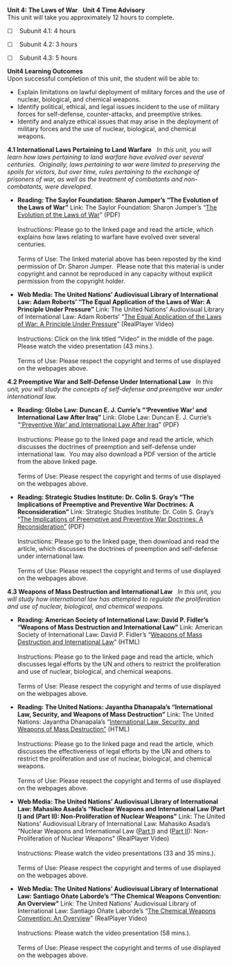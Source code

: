 **Unit 4: The Laws of War** <span id="4"></span>  **Unit 4 Time
Advisory**  
This unit will take you approximately 12 hours to complete.   
  
 ☐    Subunit 4.1: 4 hours  
  
 ☐    Subunit 4.2: 3 hours  
  
 ☐    Subunit 4.3: 5 hours 

**Unit4 Learning Outcomes**  
Upon successful completion of this unit, the student will be able to:  
-   Explain limitations on lawful deployment of military forces and the
    use of nuclear, biological, and chemical weapons.
-   Identify political, ethical, and legal issues incident to the use of
    military forces for self-defense, counter-attacks, and preemptive
    strikes.
-   Identify and analyze ethical issues that may arise in the deployment
    of military forces and the use of nuclear, biological, and chemical
    weapons.

**4.1 International Laws Pertaining to Land Warfare** <span
id="4.1"></span> 
*In this unit, you will learn how laws pertaining to land warfare have
evolved over several centuries.  Originally, laws pertaining to war were
limited to preserving the spoils for victors, but over time, rules
pertaining to the exchange of prisoners of war, as well as the treatment
of combatants and non-combatants, were developed.*

-   **Reading: The Saylor Foundation: Sharon Jumper’s “The Evolution of
    the Laws of War”**
    Link: The Saylor Foundation: Sharon Jumper’s “[The Evolution of the
    Laws of
    War](https://resources.saylor.org/wwwresources/archived/site/wp-content/uploads/2011/11/POLSC-412-Laws-of-War.pdf)”
    (PDF)  
        
     Instructions: Please go to the linked page and read the article,
    which explains how laws relating to warfare have evolved over
    several centuries.  
        
     Terms of Use: The linked material above has been reposted by the
    kind permission of Dr. Sharon Jumper.  Please note that this
    material is under copyright and cannot be reproduced in any capacity
    without explicit permission from the copyright holder.

-   **Web Media: The United Nations’ Audiovisual Library of
    International Law: Adam Roberts’ “The Equal Application of the Laws
    of War: A Principle Under Pressure”**
    Link: The United Nations’ Audiovisual Library of International Law:
    Adam Roberts’ “[The Equal Application of the Laws of War: A
    Principle Under
    Pressure](https://web.archive.org/web/20131015141334/http://untreaty.un.org/cod/avl/ls/Roberts_LAC.html)”
    (RealPlayer Video)  
        
     Instructions: Click on the link titled “Video” in the middle of the
    page.  Please watch the video presentation (43 mins.).  
        
     Terms of Use: Please respect the copyright and terms of use
    displayed on the webpages above.

**4.2 Preemptive War and Self-Defense Under International Law** <span
id="4.2"></span> 
*In this unit, you will study the concepts of self-defense and
preemptive war under international law.*

-   **Reading: Globe Law: Duncan E. J. Currie’s “‘Preventive War’ and
    International Law After Iraq”**
    Link: Globe Law: Duncan E. J. Currie’s “['Preventive War’ and
    International Law After
    Iraq](http://www.globelaw.com/Iraq/Preventive%20War%20After%20Iraq.pdf)”
    (PDF)  
        
     Instructions: Please go to the linked page and read the article,
    which discusses the doctrines of preemption and self-defense under
    international law.  You may also download a PDF version of the
    article from the above linked page.  
        
     Terms of Use: Please respect the copyright and terms of use
    displayed on the webpages above.

-   **Reading: Strategic Studies Institute: Dr. Colin S. Gray’s “The
    Implications of Preemptive and Preventive War Doctrines: A
    Reconsideration”**
    Link: Strategic Studies Institute: Dr. Colin S. Gray’s “[The
    Implications of Preemptive and Preventive War Doctrines: A
    Reconsideration”](http://www.strategicstudiesinstitute.army.mil/pubs/display.cfm?pubID=789)
    (PDF)  
        
     Instructions: Please go to the linked page, then download and read
    the article, which discusses the doctrines of preemption and
    self-defense under international law.  
        
     Terms of Use: Please respect the copyright and terms of use
    displayed on the webpages above.

**4.3 Weapons of Mass Destruction and International Law** <span
id="4.3"></span> 
*In this unit, you will study how international law has attempted to
regulate the proliferation and use of nuclear, biological, and chemical
weapons.*

-   **Reading: American Society of International Law: David P. Fidler’s
    “Weapons of Mass Destruction and International Law”**
    Link: American Society of International Law: David P. Fidler’s
    “[Weapons of Mass Destruction and International
    Law](https://web.archive.org/web/20130722164326/http://www.asil.org/insigh97.cfm)”
    (HTML)  
        
     Instructions: Please go to the linked page and read the article,
    which discusses legal efforts by the UN and others to restrict the
    proliferation and use of nuclear, biological, and chemical
    weapons.  
        
     Terms of Use: Please respect the copyright and terms of use
    displayed on the webpages above.

-   **Reading: The United Nations: Jayantha Dhanapala’s “International
    Law, Security, and Weapons of Mass Destruction”**
    Link: The United Nations: Jayantha Dhanapala’s “[International Law,
    Security, and Weapons of Mass
    Destruction”](http://lcnp.org/disarmament/Speeches/dhanapalasabaspeech.htm)
    (HTML)  
        
     Instructions: Please go to the linked page and read the article,
    which discusses the effectiveness of legal efforts by the UN and
    others to restrict the proliferation and use of nuclear, biological,
    and chemical weapons.  
        
     Terms of Use: Please respect the copyright and terms of use
    displayed on the webpages above.

-   **Web Media: The United Nations’ Audiovisual Library of
    International Law: Mahasiko Asada’s “Nuclear Weapons and
    International Law (Part I) and (Part II): Non-Proliferation of
    Nuclear Weapons”**
    Link: The United Nations’ Audiovisual Library of International Law:
    Mahasiko Asada’s “Nuclear Weapons and International Law ([Part
    I](http://webcast.un.org/ramgen/ondemand/legal/video/LectureSeries/asada100602.rm))
    and ([Part
    II](http://webcast.un.org/ramgen/ondemand/legal/video/LectureSeries/asada100602_2.rm)): Non-Proliferation
    of Nuclear Weapons” (RealPlayer Video)  
        
     Instructions: Please watch the video presentations (33 and 35
    mins.).  
        
     Terms of Use: Please respect the copyright and terms of use
    displayed on the webpages above.

-   **Web Media: The United Nations’ Audiovisual Library of
    International Law: Santiago Oñate Laborde’s “The Chemical Weapons
    Convention: An Overview”**
    Link: The United Nations’ Audiovisual Library of International Law:
    Santiago Oñate Laborde’s “[The Chemical Weapons Convention: An
    Overview](https://web.archive.org/web/20131017032735/http://legal.un.org/avl/ls/Onate-Laborde_AC.html)”
    (RealPlayer Video)  
        
     Instructions: Please watch the video presentation (58 mins.).  
        
     Terms of Use: Please respect the copyright and terms of use
    displayed on the webpages above.


